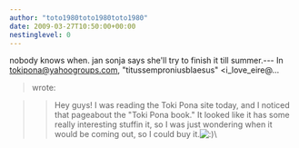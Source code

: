 ```yaml
---
author: "toto1980toto1980toto1980"
date: 2009-03-27T10:50:00+00:00
nestinglevel: 0
---
```

nobody knows when. jan sonja says she'll try to finish it till summer.---
 In [tokipona@yahoogroups.com](mailto://tokipona@yahoogroups.com), "titussemproniusblaesus" <i\_love\_eire@...
>wrote:

>> Hey guys! I was reading the Toki Pona site today, and I noticed that pageabout the "Toki Pona book." It looked like it has some really interesting stuffin it, so I was just wondering when it would be coming out, so I could buy it.![:)](images/smilies/icon_e_smile.gif "Smile")\
>